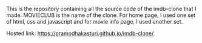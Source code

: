 This is the repository containing all the source code of the imdb-clone that I made. MOVIECLUB is the name of the clone.
For home page, I used one set of html, css and javascript and for movie info page, I used another set.

Hosted link: https://pramodhakasturi.github.io/imdb-clone/
